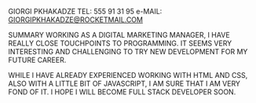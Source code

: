 GIORGI PKHAKADZE
TEL: 555 91 31 95
e-MAIL: GIORGIPKHAKADZE@ROCKETMAIL.COM

SUMMARY
WORKING AS A DIGITAL MARKETING MANAGER, I HAVE REALLY CLOSE TOUCHPOINTS TO PROGRAMMING. IT SEEMS VERY INTERESTING AND CHALLENGING TO TRY NEW DEVELOPMENT FOR MY FUTURE CAREER.

WHILE I HAVE ALREADY EXPERIENCED WORKING WITH HTML AND CSS, ALSO WITH A LITTLE BIT OF JAVASCRIPT, I AM SURE THAT I AM VERY FOND OF IT.
I HOPE I WILL BECOME FULL STACK DEVELOPER SOON.